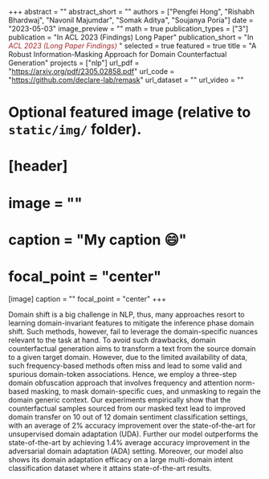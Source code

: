 +++
abstract = ""
abstract_short = ""
authors = ["Pengfei Hong", "Rishabh Bhardwaj", "Navonil Majumdar", "Somak Aditya", "Soujanya Poria"]
date = "2023-05-03"
image_preview = ""
math = true
publication_types = ["3"]
publication = "In ACL 2023 (Findings) Long Paper"
publication_short = "In <span style='color:brown;'>*ACL 2023 (Long Paper Findings)*</span> "
selected = true
featured = true
title = "A Robust Information-Masking Approach for Domain Counterfactual Generation"
projects = ["nlp"]
url_pdf = "https://arxiv.org/pdf/2305.02858.pdf"
url_code = "https://github.com/declare-lab/remask"
url_dataset = ""
url_video = ""


# Optional featured image (relative to `static/img/` folder).
# [header]
# image = ""
# caption = "My caption :smile:"
# focal_point = "center"

[image]
caption = ""
focal_point = "center"
+++

Domain shift is a big challenge in NLP, thus, many approaches resort to learning domain-invariant features to mitigate the inference phase domain shift. Such methods, however, fail to leverage the domain-specific nuances relevant to the task at hand. To avoid such drawbacks, domain counterfactual generation aims to transform a text from the source domain to a given target domain. However, due to the limited availability of data, such frequency-based methods often miss and lead to some valid and spurious domain-token associations. Hence, we employ a three-step domain obfuscation approach that involves frequency and attention norm-based masking, to mask domain-specific cues, and unmasking to regain the domain generic context. Our experiments empirically show that the counterfactual samples sourced from our masked text lead to improved domain transfer on 10 out of 12 domain sentiment classification settings, with an average of 2% accuracy improvement over the state-of-the-art for unsupervised domain adaptation (UDA). Further our model outperforms the state-of-the-art by achieving 1.4% average accuracy improvement in the adversarial domain adaptation (ADA) setting. Moreover, our model also shows its domain adaptation efficacy on a large multi-domain intent classification dataset where it attains state-of-the-art results.